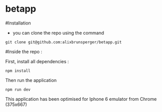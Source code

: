 # betapp
#Installation
* you can clone the repo using the command
```
git clone git@github.com:alixbrunsperger/betapp.git
```
#Inside the repo :

First, install all dependencies :
```
npm install
```
Then run the application
```
npm run dev
```

This application has been optimised for Iphone 6 emulator from Chrome (375x667)
